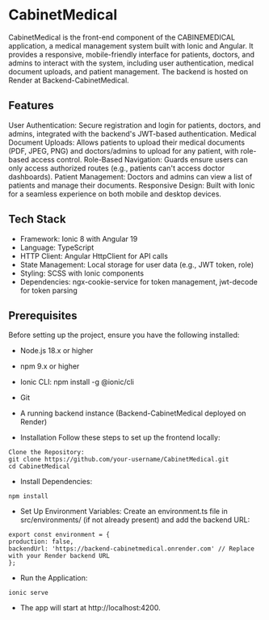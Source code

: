 # CabinetMedical
CabinetMedical is the front-end component of the CABINEMEDICAL application, a medical management system built with Ionic and Angular. It provides a responsive, mobile-friendly interface for patients, doctors, and admins to interact with the system, including user authentication, medical document uploads, and patient management. The backend is hosted on Render at Backend-CabinetMedical.

## Features
User Authentication: Secure registration and login for patients, doctors, and admins, integrated with the backend's JWT-based authentication.
Medical Document Uploads: Allows patients to upload their medical documents (PDF, JPEG, PNG) and doctors/admins to upload for any patient, with role-based access control.
Role-Based Navigation: Guards ensure users can only access authorized routes (e.g., patients can't access doctor dashboards).
Patient Management: Doctors and admins can view a list of patients and manage their documents.
Responsive Design: Built with Ionic for a seamless experience on both mobile and desktop devices.

## Tech Stack
- Framework: Ionic 8 with Angular 19
- Language: TypeScript
- HTTP Client: Angular HttpClient for API calls
- State Management: Local storage for user data (e.g., JWT token, role)
- Styling: SCSS with Ionic components
- Dependencies: ngx-cookie-service for token management, jwt-decode for token parsing

## Prerequisites
Before setting up the project, ensure you have the following installed:
- Node.js 18.x or higher
- npm 9.x or higher
- Ionic CLI: npm install -g @ionic/cli
- Git
- A running backend instance (Backend-CabinetMedical deployed on Render)

- Installation
Follow these steps to set up the frontend locally:
```
Clone the Repository:
git clone https://github.com/your-username/CabinetMedical.git
cd CabinetMedical
```

- Install Dependencies:
```
npm install
```

- Set Up Environment Variables: Create an environment.ts file in src/environments/ (if not already present) and add the backend URL:
```
export const environment = {
production: false,
backendUrl: 'https://backend-cabinetmedical.onrender.com' // Replace with your Render backend URL
};
```

- Run the Application:
```
ionic serve
```
- The app will start at http://localhost:4200.
